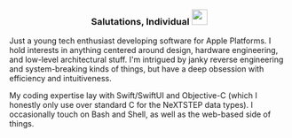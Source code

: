 
<h3 align="center" style="">Salutations, Individual <img src="https://media.giphy.com/media/hvRJCLFzcasrR4ia7z/giphy.gif" width="28"></h3>

Just a young tech enthusiast developing software for Apple Platforms. I hold interests in anything centered around design, hardware engineering, and low-level architectural stuff. I'm intrigued by janky reverse engineering and system-breaking kinds of things, but have a deep obsession with efficiency and intuitiveness.

My coding expertise lay with Swift/SwiftUI and Objective-C (which I honestly only use over standard C for the NeXTSTEP data types). I occasionally touch on Bash and Shell, as well as the web-based side of things.

